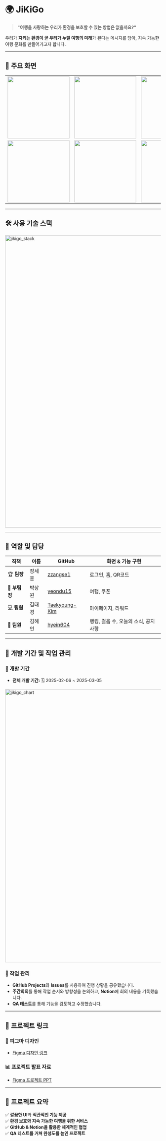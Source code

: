 # 🌍 JiKiGo
> **"여행을 사랑하는 우리가 환경을 보호할 수 있는 방법은 없을까요?"**  

우리가 **지키는 환경이 곧 우리가 누릴 여행의 미래**가 된다는 메시지를 담아, 지속 가능한 여행 문화를 만들어가고자 합니다.

---

## 📱 주요 화면  
<table>
  <tr>
    <td><img src="https://github.com/user-attachments/assets/6236e83d-3795-4c13-a81a-e1c8365ff969" width="200"></td>
    <td><img src="https://github.com/user-attachments/assets/8de546b9-aead-480f-959e-5ac4b7d7d046" width="200"></td>
    <td><img src="https://github.com/user-attachments/assets/7a6ab2c9-de28-40a2-9992-359a458fd45f" width="200"></td>
  </tr>
  <tr>
    <td><img src="https://github.com/user-attachments/assets/08c5786d-208f-4223-a3fe-785808de7bce" width="200"></td>
    <td><img src="https://github.com/user-attachments/assets/66aea006-0f81-4067-a54b-69773026a36a" width="200"></td>
    <td><img src="https://github.com/user-attachments/assets/92955aea-5dd2-4778-99a1-8eacf17c3bed" width="200"></td>
  </tr>
</table>

---

## 🛠 사용 기술 스택
<img width="943" alt="jikigo_stack" src="https://github.com/user-attachments/assets/86857fbc-503c-4363-9333-7daae101002f" />

---

## 👥 역할 및 담당
| 직책 | 이름 | GitHub | 화면 & 기능 구현 |
|------|------|--------|----------------|
| 🏆 **팀장** | 장세훈 | [zzangse1](https://github.com/zzangse1) | 로그인, 홈, QR코드 |
| 🏅 **부팀장** | 박상원 | [yeondu15](https://github.com/yeondu15) | 여행, 쿠폰 |
| 💻 **팀원** | 김태경 | [Taekyoung-Kim](https://github.com/Taekyoung-Kim) | 마이페이지, 리워드 |
| 🎯 **팀원** | 김혜인 | [hyein604](https://github.com/hyein604) | 랭킹, 걸음 수, 오늘의 소식, 공지사항 |

---

## 📅 개발 기간 및 작업 관리

### 📆 개발 기간
- **전체 개발 기간:** 🗓️ 2025-02-06 ~ 2025-03-05  

<img width="881" alt="jikigo_chart" src="https://github.com/user-attachments/assets/565e1c6c-17a8-4d6f-bd23-caee14d5c106" />

### 📌 작업 관리
- **GitHub Projects**와 **Issues**를 사용하여 진행 상황을 공유했습니다.
- **주간회의**를 통해 작업 순서와 방향성을 논의하고, **Notion**에 회의 내용을 기록했습니다.
- **QA 테스트**를 통해 기능을 검토하고 수정했습니다.

---

## 🔗 프로젝트 링크

### 🎨 **피그마 디자인**
- [Figma 디자인 링크](https://www.figma.com/design/I242z3mhn2AZelYvI0V0GD/%EC%A7%80%ED%82%A4%EA%B3%A0?node-id=0-1&t=mZ9eBcGAgZKflGH9-1)

### 📊 **프로젝트 발표 자료**
- [Figma 프로젝트 PPT](https://www.figma.com/slides/pCFDmPOSFhRp8wrkF2G6k7/Light-slides?node-id=1-561&t=FcTZFvG8P2nQKLi7-1)

---

## 🎉 프로젝트 요약
✅ **깔끔한 UI**와 **직관적인 기능 제공**  
✅ **환경 보호와 지속 가능한 여행을 위한 서비스**  
✅ **GitHub & Notion을 활용한 체계적인 협업**  
✅ **QA 테스트를 거쳐 완성도를 높인 프로젝트**  
